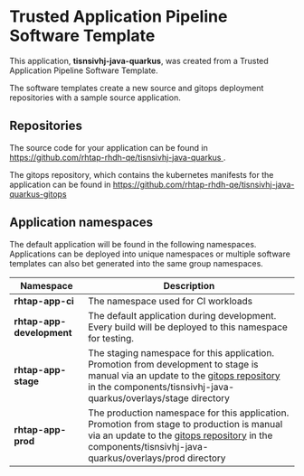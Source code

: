 # Trusted Application Pipeline Software Template

This application, **tisnsivhj-java-quarkus**, was created from a Trusted Application Pipeline Software Template.

The software templates create a new source and gitops deployment repositories with a sample source application. 

## Repositories

The source code for your application can be found in [https://github.com/rhtap-rhdh-qe/tisnsivhj-java-quarkus ](https://github.com/rhtap-rhdh-qe/tisnsivhj-java-quarkus ).
 
The gitops repository, which contains the kubernetes manifests for the application can be found in 
[https://github.com/rhtap-rhdh-qe/tisnsivhj-java-quarkus-gitops ](https://github.com/rhtap-rhdh-qe/tisnsivhj-java-quarkus-gitops ) 

## Application namespaces 

The default application will be found in the following namespaces. Applications can be deployed into unique namespaces or multiple software templates can also bet generated into the same group namespaces.  

|  Namespace   |  Description   |  
| -------- | -------- |
| **rhtap-app-ci** | The namespace used for CI workloads |
| **rhtap-app-development** | The default application during development. Every build will be deployed to this namespace for testing. |
| **rhtap-app-stage** | The staging namespace for this application. Promotion from development to stage is manual via an update to the [gitops repository](https://github.com/rhtap-rhdh-qe/tisnsivhj-java-quarkus-gitops ) in the components/tisnsivhj-java-quarkus/overlays/stage directory |
| **rhtap-app-prod** | The production namespace for this application. Promotion from stage to production is manual via an update to the [gitops repository](https://github.com/rhtap-rhdh-qe/tisnsivhj-java-quarkus-gitops ) in the components/tisnsivhj-java-quarkus/overlays/prod directory |